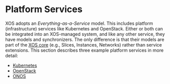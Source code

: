 # Platform Services

XOS adopts an *Everything-as-a-Service* model. This includes
platform (infrastructure) services like Kubernetes and OpenStack.
Either or both can be integrated into an XOS-managed system,
and like any other service, they have models and synchronizers.
The only difference is that their models are part of the
[XOS core](core-models.md) (e.g., Slices, Instances, Networks) rather
than service extensions. This section describes three example platform
services in more detail:

* [Kubernetes](./external_content/kubernetes.md)
* [OpenStack](./external_content/openstack.md)
* [ONOS](./external_content/onos.md)

